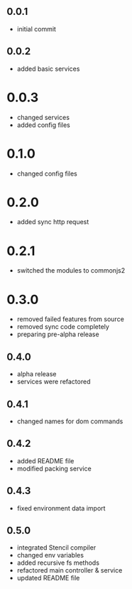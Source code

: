 ## 0.0.1
* initial commit

## 0.0.2 
* added basic services

# 0.0.3
* changed services
* added config files

# 0.1.0
* changed config files

# 0.2.0
* added sync http request

# 0.2.1
* switched the modules to commonjs2

# 0.3.0
* removed failed features from source
* removed sync code completely
* preparing pre-alpha release

## 0.4.0
* alpha release
* services were refactored

## 0.4.1
* changed names for dom commands

## 0.4.2
* added README file
* modified packing service

## 0.4.3
* fixed environment data import

## 0.5.0
* integrated Stencil compiler
* changed env variables
* added recursive fs methods
* refactored main controller & service
* updated README file
